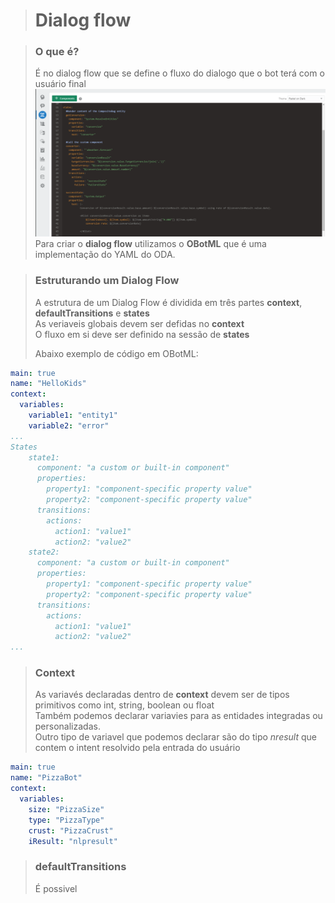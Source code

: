 > # Dialog flow  

> ### O que é?  
> É no dialog flow que se define o fluxo do dialogo que o bot terá com o usuário final  
> ![Dialog Flow](../images/dialog-flow.png)  
> Para criar o **dialog flow** utilizamos o **OBotML** que é uma implementação do YAML do ODA.   

> ### Estruturando um Dialog Flow  
> 
> A estrutura de um Dialog Flow é dividida em três partes **context**, **defaultTransitions** e **states**  
> As veriaveis globais devem ser defidas no **context**  
> O fluxo em si deve ser definido na sessão de **states**  
> 
>  Abaixo exemplo de código em OBotML:
```YAML
main: true
name: "HelloKids"
context:
  variables:
    variable1: "entity1"
    variable2: "error"
...
States      
    state1:
      component: "a custom or built-in component" 
      properties: 
        property1: "component-specific property value"
        property2: "component-specific property value"
      transitions:
        actions:
          action1: "value1"
          action2: "value2"
    state2:
      component: "a custom or built-in component" 
      properties: 
        property1: "component-specific property value"
        property2: "component-specific property value"
      transitions:
        actions:
          action1: "value1"
          action2: "value2"
...
```
> ### Context
> As variavés declaradas dentro de **context** devem ser de tipos primitivos como int, string, boolean ou float  
> Também podemos declarar variavies para as entidades integradas ou personalizadas.  
> Outro tipo de variavel que podemos declarar são do tipo _nresult_ que contem o intent resolvido pela entrada do usuário

```YAML
main: true
name: "PizzaBot"
context:
  variables:
    size: "PizzaSize"
    type: "PizzaType"
    crust: "PizzaCrust"
    iResult: "nlpresult"
```

>### defaultTransitions
> É possivel 
